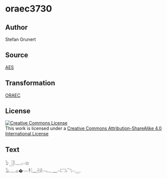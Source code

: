# oraec3730

## Author

Stefan Grunert

## Source

[AES](https://github.com/simondschweitzer/aes)

## Transformation

[ORAEC](https://oraec.github.io/)

## License

<a rel="license" href="http://creativecommons.org/licenses/by-sa/4.0/"><img alt="Creative Commons License" style="border-width:0" src="https://i.creativecommons.org/l/by-sa/4.0/88x31.png" /></a><br />This work is licensed under a <a rel="license" href="http://creativecommons.org/licenses/by-sa/4.0/">Creative Commons Attribution-ShareAlike 4.0 International License</a>

## Text

𓅱𓃀𓋴𓊃𓊪𓏏𓊗<br>
𓄿𓊃𓐍�𓇠𓇣𓇋𓈖𓇩𓀀𓏏𓆑𓈖𓏏𓉐𓏤𓆓𓏏𓇾<br>
